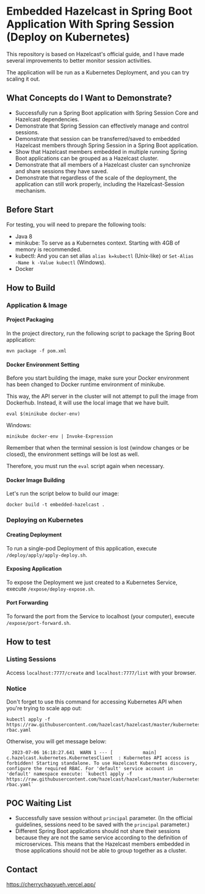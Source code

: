 # Embedded Hazelcast in Spring Boot Application With Spring Session (Deploy on Kubernetes)

This repository is based on Hazelcast's official guide, and I have made several improvements to better monitor session activities.

The application will be run as a Kubernetes Deployment, and you can try scaling it out.

## What Concepts do I Want to Demonstrate?

- Successfully run a Spring Boot application with Spring Session Core and Hazelcast dependencies.
- Demonstrate that Spring Session can effectively manage and control sessions.
- Demonstrate that session can be transferred/saved to embedded Hazelcast members through Spring Session in a Spring Boot application.
- Show that Hazelcast members embedded in multiple running Spring Boot applications can be grouped as a Hazelcast cluster.
- Demonstrate that all members of a Hazelcast cluster can synchronize and share sessions they have saved.
- Demonstrate that regardless of the scale of the deployment, the application can still work properly, including the Hazelcast-Session mechanism.

## Before Start

For testing, you will need to prepare the following tools:
- Java 8
- minikube: To serve as a Kubernetes context. Starting with 4GB of memory is recommended.
- kubectl: And you can set alias `alias k=kubectl` (Unix-like) or `Set-Alias -Name k -Value kubectl` (Windows). 
- Docker

## How to Build

### Application & Image

#### Project Packaging

In the project directory, run the following script to package the Spring Boot application:

```
mvn package -f pom.xml
```

#### Docker Environment Setting

Before you start building the image, make sure your Docker environment has been changed to Docker runtime environment of minikube.

This way, the API server in the cluster will not attempt to pull the image from Dockerhub. Instead, it will use the local image that we have built.

```
eval $(minikube docker-env)
```

Windows:

```
minikube docker-env | Invoke-Expression
```

Remember that when the terminal session is lost (window changes or be closed), the environment settings will be lost as well.

Therefore, you must run the `eval` script again when necessary.

#### Docker Image Building

Let's run the script below to build our image:

```
docker build -t embedded-hazelcast .
```

### Deploying on Kubernetes

#### Creating Deployment

To run a single-pod Deployment of this application, execute `/deploy/apply/apply-deploy.sh`.

#### Exposing Application

To expose the Deployment we just created to a Kubernetes Service, execute `/expose/deploy-expose.sh`.

#### Port Forwarding

To forward the port from the Service to localhost (your computer), execute `/expose/port-forward.sh`.

## How to test

### Listing Sessions
Access `localhost:7777/create` and `localhost:7777/list` with your browser.

### Notice

Don't forget to use this command for accessing Kubernetes API when you're trying to scale app out:

```
kubectl apply -f https://raw.githubusercontent.com/hazelcast/hazelcast/master/kubernetes-rbac.yaml
```

Otherwise, you will get message below: 
```
  2023-07-06 16:18:27.641  WARN 1 --- [           main] c.hazelcast.kubernetes.KubernetesClient  : Kubernetes API access is forbidden! Starting standalone. To use Hazelcast Kubernetes discovery, configure the required RBAC. For 'default' service account in 'default' namespace execute: `kubectl apply -f https://raw.githubusercontent.com/hazelcast/hazelcast/master/kubernetes-rbac.yaml`
```

## POC Waiting List
- Successfully save session without `principal` parameter. (In the official guidelines, sessions need to be saved with the `principal` parameter.)
- Different Spring Boot applications should not share their sessions because they are not the same service according to the definition of microservices. This means that the Hazelcast members embedded in those applications should not be able to group together as a cluster.

## Contact
https://cherrychaoyueh.vercel.app/
